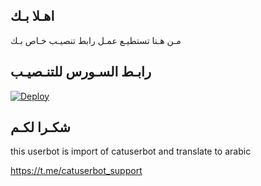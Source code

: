 ## اهـلا بـك
مـن هـنا تستطيـع عمـل رابط تنصيـب خـاص بـك

## رابـط السـورس للتنـصيـب

[![Deploy](https://www.herokucdn.com/deploy/button.svg)](https://heroku.com/deploy?template=https://github.com/vr91/jmthon)

## شكـرا لكـم 


this userbot is import of catuserbot and translate to arabic

https://t.me/catuserbot_support
